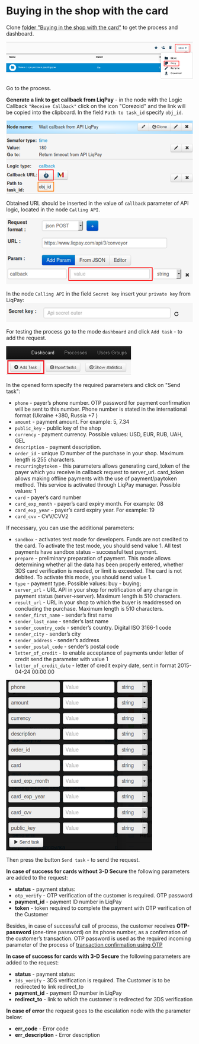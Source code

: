# Buying in the shop with the card

Clone [folder  "Buying in the shop with the card"](https://admin.corezoid.com/folder/conv/1923) to get the process and dashboard.

![](../img/copy_folder.png)

Go to the process.

**Generate a link to get callback from LiqPay** - in the node with the Logic Callback `"Receive Callback"` click on the icon "Corezoid" and the link will be copied into the clipboard.
In the field `Path to task_id` specify `obj_id`.

![](../img/corezoid_callback.png)

Obtained URL should be inserted in the value of `callback` parameter of API logic, located in the node `Calling API`.

![](../img/liqpay_callback.png)

In the node `Calling API` in the field `Secret key` insert your `private key` from LiqPay:
![](../img/api_secret_outer.png)

For testing the process go to the mode `dashboard` and click `Add task` - to add the request.

![](../img/mandrill_dashboard.png)

In the opened form specify the required parameters and click on "Send task":

* `phone` - payer’s phone number. OTP password for payment confirmation will be sent to this number. Phone number is stated in the international format (Ukraine +380, Russia +7 )
* `amount` - payment amount. For example: 5, 7.34
* `public_key` - public key of the shop
* `currency` - payment currency. Possible values: USD, EUR, RUB, UAH, GEL
* `description` - payment description.
* `order_id` - unique ID number of the purchase in your shop. Maximum length is 255 characters.
* `recurringbytoken` - this parameters allows generating card_token of the payer which you receive in callback request to server_url. card_token allows making offline payments with the use of payment/paytoken method. This service is activated through LiqPay manager. Possible values: 1
* `card` - payer’s card number
* `card_exp_month` - payer’s card expiry month. For example: 08
* `card_exp_year` - payer’s card expiry year. For example: 19
* `card_cvv` - CVV/CVV2

If necessary, you can use the additional parameters:

* `sandbox` - activates test mode for developers. Funds are not credited to the card. To activate the test mode, you should send value 1. All test payments have sandbox status – successful test payment.
* `prepare` - preliminary preparation of payment. This mode allows determining whether all the data has been properly entered, whether 3DS card verification is needed, or limit is exceeded. The card is not debited. To activate this mode, you should send value 1.
* `type` - payment type. Possible values: buy - buying;
* `server_url` - URL API in your shop for notification of any change in payment status (server->server). Maximum length is 510 characters.
* `result_url` - URL in your shop to which the buyer is readdressed on concluding the purchase. Maximum length is 510 characters.
* `sender_first_name` - sender’s first name
* `sender_last_name` - sender’s last name
* `sender_country_code` - sender’s country. Digital ISO 3166-1 code
* `sender_city` - sender’s city
* `sender_address` - sender’s address
* `sender_postal_code` - sender’s postal code
* `letter_of_credit` - to enable acceptance of payments under letter of credit send the parameter with value 1
* `letter_of_credit_date` - letter of credit expiry date, sent in format 2015-04-24 00:00:00

![](../img/pay_task.png)

Then press the button `Send task` - to send the request.

**In case of success for cards without 3-D Secure** the following parameters are added to the request:
* **status**  - payment status:
 * `otp_verify` - OTP verification of the customer is required. OTP password
* **payment_id** - payment ID number in LiqPay
* **token** - token required to complete the payment with OTP verification of the Customer

Besides, in case of successful call of process, the customer receives **ОТР-password** (one-time password) on its phone number, as a confirmation of the customer’s transaction.
ОТР password is used as the required incoming parameter of the process of [transaction confirmation using OTP](https://www.corezoid.com/admin/edit_conv/28246)

**In case of success for cards with 3-D Secure** the following parameters are added to the request:
* **status**  - payment status:
 * `3ds_verify` - 3DS verification is required. The Customer is to be redirected to link redirect_to 
* **payment_id** - payment ID number in LiqPay
* **redirect_to** - link to which the customer is redirected for 3DS verification

**In case of error** the request goes to the escalation node with the parameter below:
* **err_code** - Error code
* **err_description** - Error description
